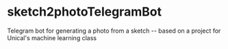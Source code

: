 # sketch2photoTelegramBot
Telegram bot for generating a photo from a sketch -- based on a project for Unical's machine learning class
